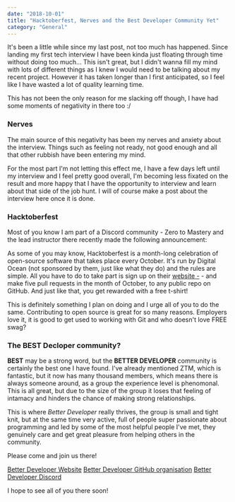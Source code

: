 ```yaml
---
date: "2018-10-01"
title: "Hacktoberfest, Nerves and the Best Developer Community Yet"
category: "General"
---
```

It's been a little while since my last post, not too much has happened. Since landing my first tech interview I have been kinda just floating through time without doing too much... This isn't great, but I didn't wanna fill my mind with lots of different things as I knew I would need to be talking about my recent project. However it has taken longer than I first anticipated, so I feel like I have wasted a lot of quality learning time.

This has not been the only reason for me slacking off though, I have had some moments of negativity in there too :/

### Nerves

The main source of this negativity has been my nerves and anxiety about the interview. Things such as feeling not ready, not good enough and all that other rubbish have been entering my mind.

For the most part I'm not letting this effect me, I have a few days left until my interview and I feel pretty good overall, I'm becoming less fixated on the result and more happy that I have the opportunity to interview and learn about that side of the job hunt. I will of course make a post about the interview here once it is done.

### Hacktoberfest

Most of you know I am part of a Discord community - Zero to Mastery and the lead instructor there recently made the following announcement:

As some of you may know, Hacktoberfest is a month-long celebration of open-source software that takes place every October. It's run by Digital Ocean (not sponsored by them, just like what they do) and the rules are simple. All you have to do to take part is sign up on their [website -](https://hacktoberfest.digitalocean.com/) - and make five pull requests in the month of October, to any public repo on GitHub. And just like that, you get rewarded with a free t-shirt!

This is definitely something I plan on doing and I urge all of you to do the same. Contributing to open source is great for so many reasons. Employers love it, it is good to get used to working with Git and who doesn't love FREE swag?

### The BEST Decloper community?

**BEST** may be a strong word, but the **BETTER DEVELOPER** community is certainly the best one I have found. I've already mentioned ZTM, which is fantastic, but it now has many thousand members, which means there is always someone around, as a group the experience level is phenomonal. This is all great, but due to the size of the group it loses that feeling of intamacy and hinders the chance of making strong relationships.

This is where *Better Developer* really thrives, the group is small and tight knit, but at the same time very active, full of people super passionate about programming and led by some of the most helpful people I've met, they genuinely care and get great pleasure from helping others in the community.

Please come and join us there!

[Better Developer Website](https://bttrdvlpr.com/)
[Better Developer GitHub organisation](https://github.com/BetterDevelopers)
[Better Developer Discord](https://discord.gg/h4XHgyz)

I hope to see all of you there soon!

